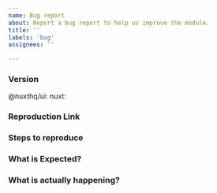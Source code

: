 ```yaml
---
name: Bug report
about: Report a bug report to help us improve the module.
title: ''
labels: 'bug'
assignees: ''

---
```


<!-- **IMPORTANT!**
Before reporting a bug, please make sure that you have read through our documentation and you think your problem is indeed an issue related to our module. -->

### Version
@nuxthq/ui: <!-- ex: v2.0.0 -->
nuxt: <!-- ex: v3.5.0 -->

### Reproduction Link

<!--
A minimal test case based on one of:
- a GitHub repository that can reproduce the bug
- https://stackblitz.com/edit/nuxtlabs-ui
-->

### Steps to reproduce


### What is Expected?


### What is actually happening?
